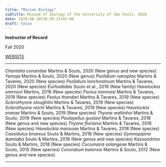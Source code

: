 ```yaml
---
title: "Marine Biology"
subtitle: Museum of Zoology of the University of São Paulo, 2020
date: 2020-08-10T20:39:13+02:00
draft: false
---
```


**Instructor of Record**

Fall 2020

[WEBSITE](https://www.mz.usp.br)

---

_Chantalia conandae_ Martins & Souto, 2020 (New genus and new species)
_Yemoja_ Martins & Souto, 2020 (New genus)
_Psolidium nanoplax_ Martins & Tavares, 2020 (New species)
_Psolidium lonchostinum_ Martins & Tavares, 2020 (New species)
_Eurhodiidae_ Souto et al., 2019 (New family)
_Havelockia smirnovi_ Martins, 2019 (New species)
_Psolus tommasi_ Martins & Tavares, 2019 (New species)
_Psolus thandari_ Martins & Tavares, 2019 (New species)
_Sclerothyone oloughlini_ Martins & Tavares, 2019 (New species)
_Sclerothyone reichi_ Martins & Tavares, 2019 (New species)
_Havelockia oranae_ Martins & Souto, 2019 (New species)
_Thyone waltinhoi_ Martins & Souto, 2019 (New species)
_Paulayellus gustavi_ Martins & Tavares, 2018 (New genus and new species)
_Thyone florianoi_ Martins & Tavares, 2018 (New species)
_Havelockia mansoae_ Martins & Tavares, 2018 (New species)
_Cassidulus briareus_ Souto & Martins, 2018 (New species)
_Gymnopipina ikamiaba_ Souto & Martins, 2018 (New genus and new species)
_Kassandrina_ Souto & Martins, 2018 (New species)
_Cucumaria solangeae_ Martins & Souto, 2015 (New species)
_Coronatum baiensis_ Martins & Souto, 2012 (New genus and new species)


---
